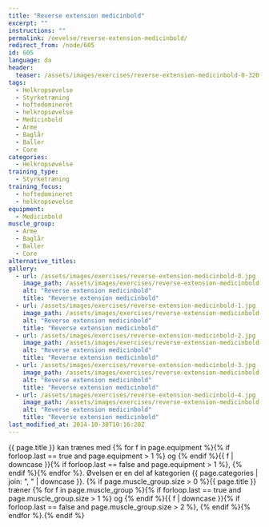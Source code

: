 ```yaml
---
title: "Reverse extension medicinbold"
excerpt: ""
instructions: ""
permalink: /oevelse/reverse-extension-medicinbold/
redirect_from: /node/605
id: 605
language: da
header:
  teaser: /assets/images/exercises/reverse-extension-medicinbold-0-320.jpg
tags:
  - Helkropsøvelse
  - Styrketræning
  - hoftedomineret
  - helkropsøvelse
  - Medicinbold
  - Arme
  - Baglår
  - Baller
  - Core
categories:
  - Helkropsøvelse
training_type:
  - Styrketræning
training_focus:
  - hoftedomineret
  - helkropsøvelse
equipment:
  - Medicinbold
muscle_group:
  - Arme
  - Baglår
  - Baller
  - Core
alternative_titles:
gallery:
  - url: /assets/images/exercises/reverse-extension-medicinbold-0.jpg
    image_path: /assets/images/exercises/reverse-extension-medicinbold-0-320.jpg
    alt: "Reverse extension medicinbold"
    title: "Reverse extension medicinbold"
  - url: /assets/images/exercises/reverse-extension-medicinbold-1.jpg
    image_path: /assets/images/exercises/reverse-extension-medicinbold-1-320.jpg
    alt: "Reverse extension medicinbold"
    title: "Reverse extension medicinbold"
  - url: /assets/images/exercises/reverse-extension-medicinbold-2.jpg
    image_path: /assets/images/exercises/reverse-extension-medicinbold-2-320.jpg
    alt: "Reverse extension medicinbold"
    title: "Reverse extension medicinbold"
  - url: /assets/images/exercises/reverse-extension-medicinbold-3.jpg
    image_path: /assets/images/exercises/reverse-extension-medicinbold-3-320.jpg
    alt: "Reverse extension medicinbold"
    title: "Reverse extension medicinbold"
  - url: /assets/images/exercises/reverse-extension-medicinbold-4.jpg
    image_path: /assets/images/exercises/reverse-extension-medicinbold-4-320.jpg
    alt: "Reverse extension medicinbold"
    title: "Reverse extension medicinbold"
last_modified_at: 2014-10-30T10:16:20Z
---
```


{{ page.title }} kan trænes med {% for f in page.equipment %}{% if forloop.last == true and page.equipment > 1 %} og {% endif %}{{ f | downcase  }}{% if forloop.last == false and page.equipment > 1 %}, {% endif %}{% endfor %}. Øvelsen er en del af kategorien {{ page.categories | join: ", " | downcase }}. {% if page.muscle_group.size > 0 %}{{ page.title }} træner {% for f in page.muscle_group %}{% if forloop.last == true and page.muscle_group.size > 1 %} og {% endif %}{{ f | downcase }}{% if forloop.last == false and page.muscle_group.size > 2 %}, {% endif %}{% endfor %}.{% endif %}
